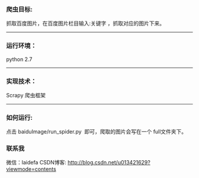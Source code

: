 
### 爬虫目标:
抓取百度图片，在百度图片栏目输入:关键字 ，抓取对应的图片下来。

-----------------------------------------------------------------------------------------------------------------------------------
### 运行环境：
python 2.7

-----------------------------------------------------------------------------------------------------------------------------------
### 实现技术：
Scrapy 爬虫框架

-----------------------------------------------------------------------------------------------------------------------------------
### 如何运行:
点击 baiduImage/run_spider.py  即可，爬取的图片会写在一个 full文件夹下。


### 联系我

微信：laidefa
CSDN博客:
http://blog.csdn.net/u013421629?viewmode=contents



